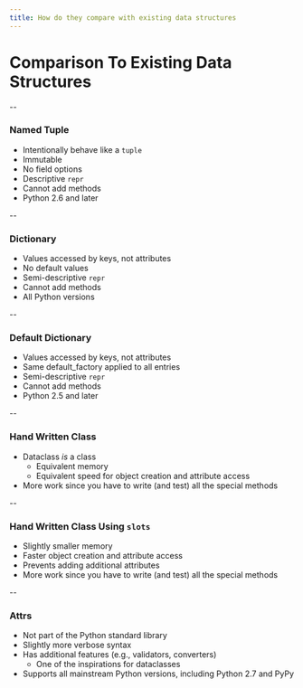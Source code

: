 ```yaml
---
title: How do they compare with existing data structures
---
```


# Comparison To Existing Data Structures

--

### Named Tuple

- Intentionally behave like a ```tuple```
- Immutable
- No field options
- Descriptive ```repr```
- Cannot add methods
- Python 2.6 and later

--

### Dictionary

- Values accessed by keys, not attributes
- No default values
- Semi-descriptive ```repr```
- Cannot add methods
- All Python versions

--

### Default Dictionary

- Values accessed by keys, not attributes
- Same default_factory applied to all entries
- Semi-descriptive ```repr```
- Cannot add methods
- Python 2.5 and later

--

### Hand Written Class

- Dataclass *is* a class
  - Equivalent memory
  - Equivalent speed for object creation and attribute access
- More work since you have to write (and test) all the special methods

--

### Hand Written Class Using ```slots```

- Slightly smaller memory
- Faster object creation and attribute access
- Prevents adding additional attributes
- More work since you have to write (and test) all the special methods

--

### Attrs

- Not part of the Python standard library
- Slightly more verbose syntax
- Has additional features (e.g., validators, converters)
  - One of the inspirations for dataclasses
- Supports all mainstream Python versions, including Python 2.7 and PyPy

